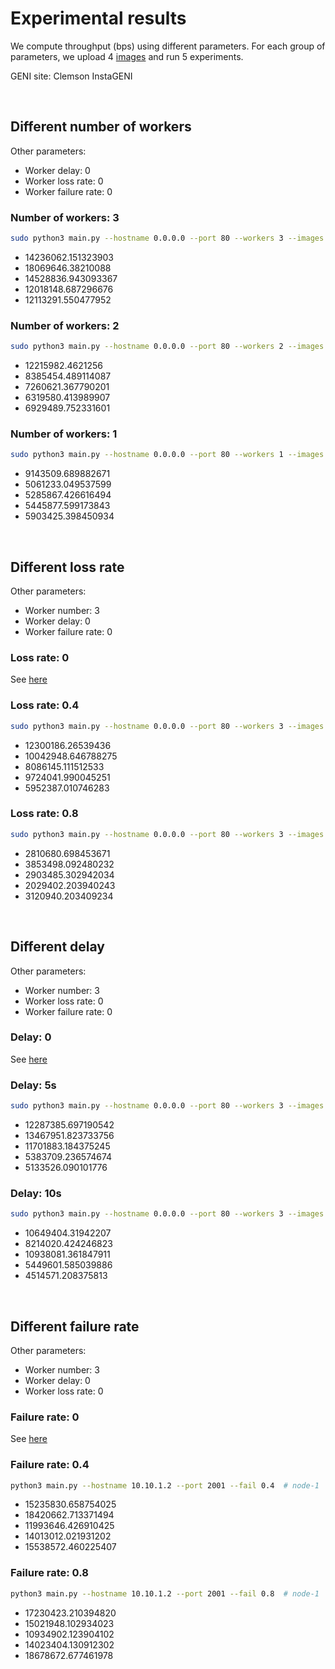 # Experimental results

We compute throughput (bps) using different parameters. For each group of parameters, we upload 4 [images](images) and run 5 experiments.

GENI site: Clemson InstaGENI


&nbsp;

## Different number of workers

Other parameters: 

- Worker delay: 0
- Worker loss rate: 0
- Worker failure rate: 0

### Number of workers: 3

```bash
sudo python3 main.py --hostname 0.0.0.0 --port 80 --workers 3 --images 4 --delay 0 --loss 0  # web-interface
```

- 14236062.151323903
- 18069646.38210088
- 14528836.943093367
- 12018148.687296676
- 12113291.550477952

### Number of workers: 2

```bash
sudo python3 main.py --hostname 0.0.0.0 --port 80 --workers 2 --images 4 --delay 0 --loss 0  # web-interface
```

- 12215982.4621256
- 8385454.489114087
- 7260621.367790201
- 6319580.413989907
- 6929489.752331601

### Number of workers: 1

```bash
sudo python3 main.py --hostname 0.0.0.0 --port 80 --workers 1 --images 4 --delay 0 --loss 0  # web-interface
```

- 9143509.689882671
- 5061233.049537599
- 5285867.426616494
- 5445877.599173843
- 5903425.398450934


&nbsp;

## Different loss rate

Other parameters: 

- Worker number: 3
- Worker delay: 0
- Worker failure rate: 0

### Loss rate: 0

See [here](#number-of-workers-3)

### Loss rate: 0.4

```bash
sudo python3 main.py --hostname 0.0.0.0 --port 80 --workers 3 --images 4 --delay 0 --loss 0.4  # web-interface
```

- 12300186.26539436
- 10042948.646788275
- 8086145.111512533
- 9724041.990045251
- 5952387.010746283

### Loss rate: 0.8

```bash
sudo python3 main.py --hostname 0.0.0.0 --port 80 --workers 3 --images 4 --delay 0 --loss 0.8  # web-interface
```

- 2810680.698453671
- 3853498.092480232
- 2903485.302942034
- 2029402.203940243
- 3120940.203409234


&nbsp;

## Different delay

Other parameters: 

- Worker number: 3
- Worker loss rate: 0
- Worker failure rate: 0

### Delay: 0

See [here](#number-of-workers-3)

### Delay: 5s

```bash
sudo python3 main.py --hostname 0.0.0.0 --port 80 --workers 3 --images 4 --delay 5 --loss 0  # web-interface
```

- 12287385.697190542
- 13467951.823733756
- 11701883.184375245
- 5383709.236574674
- 5133526.090101776


### Delay: 10s

```bash
sudo python3 main.py --hostname 0.0.0.0 --port 80 --workers 3 --images 4 --delay 10 --loss 0  # web-interface
```

- 10649404.31942207
- 8214020.424246823
- 10938081.361847911
- 5449601.585039886
- 4514571.208375813


&nbsp;

## Different failure rate

Other parameters: 

- Worker number: 3
- Worker delay: 0
- Worker loss rate: 0

### Failure rate: 0

See [here](#number-of-workers-3)

### Failure rate: 0.4

```bash
python3 main.py --hostname 10.10.1.2 --port 2001 --fail 0.4  # node-1
```

- 15235830.658754025
- 18420662.713371494 
- 11993646.426910425
- 14013012.021931202
- 15538572.460225407


### Failure rate: 0.8

```bash
python3 main.py --hostname 10.10.1.2 --port 2001 --fail 0.8  # node-1
```

- 17230423.210394820
- 15021948.102934023
- 10934902.123904102
- 14023404.130912302
- 18678672.677461978
